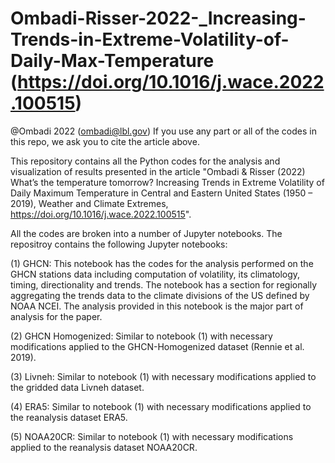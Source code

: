 # Ombadi-Risser-2022-_Increasing-Trends-in-Extreme-Volatility-of-Daily-Max-Temperature (https://doi.org/10.1016/j.wace.2022.100515)
@Ombadi 2022 (ombadi@lbl.gov)
If you use any part or all of the codes in this repo, we ask you to cite the article above.

This repository contains all the Python codes for the analysis and visualization of results presented in the article "Ombadi & Risser (2022) What’s the temperature tomorrow? Increasing Trends in Extreme Volatility of Daily Maximum Temperature in Central and Eastern United States (1950 – 2019), Weather and Climate Extremes, https://doi.org/10.1016/j.wace.2022.100515". 

All the codes are broken into a number of Jupyter notebooks. The repositroy contains the following Jupyter notebooks:

(1) GHCN: This notebook has the codes for the analysis performed on the GHCN stations data including computation of volatility, its climatology, timing, directionality and trends. The notebook has a section for regionally aggregating the trends data to the climate divisions of the US defined by NOAA NCEI. The analysis provided in this notebook is the major part of analysis for the paper.

(2) GHCN Homogenized: Similar to notebook (1) with necessary modifications applied to the GHCN-Homogenized dataset (Rennie et al. 2019).

(3) Livneh: Similar to notebook (1) with necessary modifications applied to the gridded data Livneh dataset.

(4) ERA5: Similar to notebook (1) with necessary modifications applied to the reanalysis dataset ERA5.

(5) NOAA20CR: Similar to notebook (1) with necessary modifications applied to the reanalysis dataset NOAA20CR.
